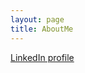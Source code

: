 ```yaml
---
layout: page
title: AboutMe
---
```

<a href="https://www.linkedin.com/in/jayanthsagar/">LinkedIn profile</a>

 
